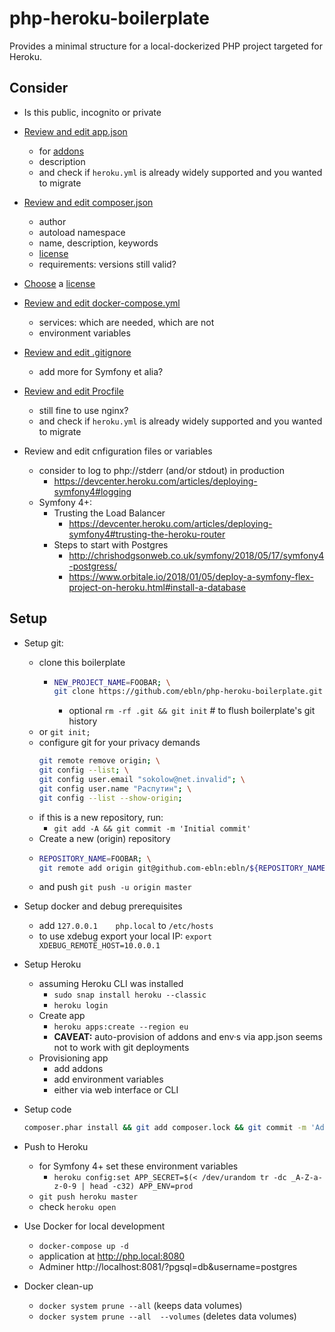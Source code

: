 # php-heroku-boilerplate

Provides a minimal structure for a local-dockerized PHP project targeted for Heroku.

## Consider

* Is this public, incognito or private

* [Review and edit app.json](app.json)
    * for [addons](https://elements.heroku.com/addons)
    * description
    * and check if `heroku.yml` is already widely supported and you wanted to migrate
    
* [Review and edit composer.json](composer.json)
    * author
    * autoload namespace
    * name, description, keywords
    * [license](https://help.github.com/articles/licensing-a-repository/#searching-github-by-license-type)
    * requirements: versions still valid?
    
* [Choose](https://choosealicense.com/) a [license](LICENSE)

* [Review and edit docker-compose.yml](docker-compose.yml)
    * services: which are needed, which are not
    * environment variables
    
* [Review and edit .gitignore](.gitignore)  
    * add more for Symfony et alia?
    
* [Review and edit Procfile](Procfile)  
    * still fine to use nginx?
    * and check if `heroku.yml` is already widely supported and you wanted to migrate
    
* Review and edit cnfiguration files or variables
    * consider to log to php://stderr (and/or stdout) in production
        * https://devcenter.heroku.com/articles/deploying-symfony4#logging
    * Symfony 4+:
        * Trusting the Load Balancer
            * https://devcenter.heroku.com/articles/deploying-symfony4#trusting-the-heroku-router
        * Steps to start with Postgres
            * http://chrishodgsonweb.co.uk/symfony/2018/05/17/symfony4-postgress/
            * https://www.orbitale.io/2018/01/05/deploy-a-symfony-flex-project-on-heroku.html#install-a-database
            

## Setup

* Setup git:
    * clone this boilerplate
        * ```bash
          NEW_PROJECT_NAME=FOOBAR; \
          git clone https://github.com/ebln/php-heroku-boilerplate.git ${NEW_PROJECT_NAME} && cd ${NEW_PROJECT_NAME}  
          ```
          * optional `rm -rf .git && git init` # to flush boilerplate's git history
    * or `git init;`
    * configure git for your privacy demands
        ```bash
        git remote remove origin; \
        git config --list; \
        git config user.email "sokolow@net.invalid"; \
        git config user.name "Распутин"; \
        git config --list --show-origin;
        ```
    * if this is a new repository, run:
        * `git add -A && git commit -m 'Initial commit'`
    * Create a new (origin) repository
    * ```bash
      REPOSITORY_NAME=FOOBAR; \
      git remote add origin git@github.com-ebln:ebln/${REPOSITORY_NAME}.git
      ```
    * and push `git push -u origin master`
        
* Setup docker and debug prerequisites
    * add `127.0.0.1	php.local` to `/etc/hosts`
    * to use xdebug export your local IP: `export XDEBUG_REMOTE_HOST=10.0.0.1`
    
* Setup Heroku
    * assuming Heroku CLI was installed
        * `sudo snap install heroku --classic`
        * `heroku login`
    * Create app
        * `heroku apps:create --region eu`
        * **CAVEAT:** auto-provision of addons and env·s via app.json seems not to work with git deployments
    * Provisioning app
        * add addons
        * add environment variables
        * either via web interface or CLI
      
 * Setup code
      ```bash
      composer.phar install && git add composer.lock && git commit -m 'Add composer.lock'
      ```
* Push to Heroku
    * for Symfony 4+ set these environment variables
        * `heroku config:set APP_SECRET=$(< /dev/urandom tr -dc _A-Z-a-z-0-9 | head -c32) APP_ENV=prod`
    * `git push heroku master`
    * check `heroku open`

* Use Docker for local development
    * `docker-compose up -d`
    * application at http://php.local:8080
    * Adminer http://localhost:8081/?pgsql=db&username=postgres
    
* Docker clean-up
    * `docker system prune --all` (keeps data volumes)
    * `docker system prune --all  --volumes` (deletes data volumes)
    
